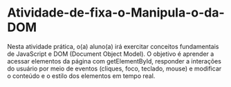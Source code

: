# Atividade-de-fixa-o-Manipula-o-da-DOM
Nesta atividade prática, o(a) aluno(a) irá exercitar conceitos fundamentais de JavaScript e DOM (Document Object Model). O objetivo é aprender a acessar elementos da página com getElementById, responder a interações do usuário por meio de eventos (cliques, foco, teclado, mouse) e modificar o conteúdo e o estilo dos elementos em tempo real.
